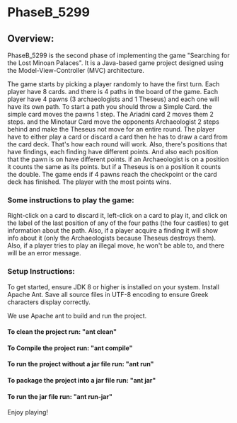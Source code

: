 # PhaseB_5299

## Overview:

PhaseB_5299 is the second phase of implementing the game "Searching for the Lost Minoan Palaces". It is a Java-based game project designed using the Model-View-Controller (MVC) architecture. 

The game starts by picking a player randomly to have the first turn. Each player have 8 cards. and there is 4 paths in the board of the game. Each player have 4 pawns (3 archaeologists and 1 Theseus) and each one will have its own path.
To start a path you should throw a Simple Card. the simple card moves the pawns 1 step. The Ariadni card 2 moves them 2 steps. and the Minotaur Card move the opponents Archaeologist 2 steps behind and make the Theseus not move for an entire round.
The player have to either play a card or discard a card then he has to draw a card from the card deck. That's how each round will work.
Also, there's positions that have findings, each finding have different points. And also each position that the pawn is on have different points.
if an Archaeologist is on a position it counts the same as its points. but if a Theseus is on a position it counts the double.
The game ends if 4 pawns reach the checkpoint or the card deck has finished. 
The player with the most points wins.

### Some instructions to play the game:

Right-click on a card to discard it, left-click on a card to play it, and click on the label of the last position of any of the four paths (the four castles) to get information about the path.
Also, if a player acquire a finding it will show info about it (only the Archaeologists because Theseus destroys them).
Also, if a player tries to play an illegal move, he won't be able to, and there will be an error message.

### Setup Instructions:
To get started, ensure JDK 8 or higher is installed on your system. Install Apache Ant. Save all source files in UTF-8 encoding to ensure Greek characters display correctly.

We use Apache ant to build and run the project.

#### To clean the project run: "ant clean"

#### To Compile the project run: "ant compile"

#### To run the project without a jar file run: "ant run"

#### To package the project into a jar file run: "ant jar"

#### To run the jar file run: "ant run-jar"


Enjoy playing!


